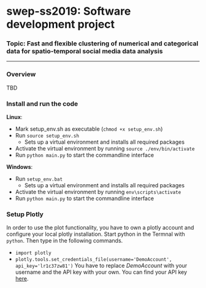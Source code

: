 # swep-ss2019: Software development project

### Topic: Fast and flexible clustering of numerical and categorical data for spatio-temporal social media data analysis

***

### Overview
TBD

### Install and run the code
**Linux**:
 - Mark setup_env.sh as executable (`chmod +x setup_env.sh`)
 - Run `source setup_env.sh`
   - Sets up a virtual environment and installs all required packages
 - Activate the virtual environment by running `source ./env/bin/activate`
 - Run `python main.py` to start the commandline interface

 **Windows**:
  - Run `setup_env.bat`
    - Sets up a virtual environment and installs all required packages
  - Activate the virtual environment by running `env\scripts\activate`
  - Run `python main.py` to start the commandline interface

### Setup Plotly
In order to use the plot functionality, you have to own a plotly account and
configure your local plotly installation.
Start python in the Termnal with `python`. Then type in the following commands.
  - `import plotly`
  - `plotly.tools.set_credentials_file(username='DemoAccount', api_key='lr1c37zw81')`
You have to replace *DemoAccount* with your username and the API key with your own. You can find your API key [here](https://plot.ly/settings/api).
